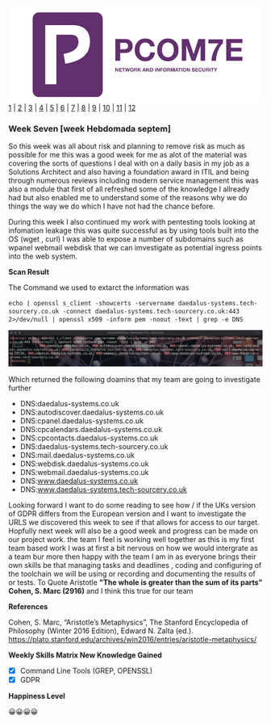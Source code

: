 ![Logo](Images/PCOM7E.png)
[1](/MyPortfolio/PCOM7E/Unit01.html) | [2](/MyPortfolio/PCOM7E/Unit02.html) | [3](/MyPortfolio/PCOM7E/Unit03.html) | [4](/MyPortfolio/PCOM7E/Unit04.html) | [5](/MyPortfolio/PCOM7E/Unit05.html) | [6](/MyPortfolio/PCOM7E/Unit06.html) | [7](/MyPortfolio/PCOM7E/Unit07.html) | [8](/MyPortfolio/PCOM7E/Unit08.html) | [9](/MyPortfolio/PCOM7E/Unit09.html) | [10](/MyPortfolio/PCOM7E/Unit10.html) | [11](/MyPortfolio/PCOM7E/Unit11.html) | [12](/MyPortfolio/PCOM7E/Unit12.html)
### Week Seven [week Hebdomada septem]
So this week was all about risk and planning to remove risk as much as possible for me this was a good week for me as alot of the material was covering the sorts of questions I deal with on a daily basis in my job as a Solutions Architect and also having a foundation award in ITIL and being through numerous reviews including modern service management this was also a module that first of all refreshed some of the knowledge I allready had but also enabled me to understand some of the reasons why we do things the way we do which I have not had the chance before.

During this week I also continued my work with pentesting tools looking at infomation leakage this was quite successful as by using tools built into the OS (wget , curl) I was able to expose a number of subdomains such as wpanel webmail webdisk that we can imvestigate as potential ingress points into the web system. 

**Scan Result**

The Command we used to extarct the information was 
```console
echo | openssl s_client -showcerts -servername daedalus-systems.tech-sourcery.co.uk -connect daedalus-systems.tech-sourcery.co.uk:443 2>/dev/null | openssl x509 -inform pem -noout -text | grep -e DNS
```

![DNS](Images/DNS.png)

Which returned the following doamins that my team are going to investigate further

- DNS:daedalus-systems.co.uk
- DNS:autodiscover.daedalus-systems.co.uk
- DNS:cpanel.daedalus-systems.co.uk
- DNS:cpcalendars.daedalus-systems.co.uk
- DNS:cpcontacts.daedalus-systems.co.uk
- DNS:daedalus-systems.tech-sourcery.co.uk
- DNS:mail.daedalus-systems.co.uk
- DNS:webdisk.daedalus-systems.co.uk
- DNS:webmail.daedalus-systems.co.uk
- DNS:www.daedalus-systems.co.uk
- DNS:www.daedalus-systems.tech-sourcery.co.uk


Looking forward I want to do some reading to see how / if the UKs version of GDPR differs from the European version and I want to investigate the URLS we discovered this week to see if that allows for access to our target. Hopfully next week will also be a good week and progress can be made on our project work. the team I feel is working well together as this is my first team based work I was at first a bit nervous on how we would intergrate as a team bur more then happy with the team I am in as everyone brings their own skills be that managing tasks and deadlines , coding and configuring of the toolchain we will be using or recording and documenting the results of or tests. To Quote Aristotle **"The whole is greater than the sum of its parts" Cohen, S. Marc (2916)** and I think this true for our team

**References**

Cohen, S. Marc, “Aristotle’s Metaphysics”, The Stanford Encyclopedia of Philosophy (Winter 2016 Edition), Edward N. Zalta (ed.). https://plato.stanford.edu/archives/win2016/entries/aristotle-metaphysics/

**Weekly Skills Matrix New Knowledge Gained**

- [X] Command Line Tools (GREP, OPENSSL)
- [X] GDPR 

**Happiness Level**

😀😀😀😀
